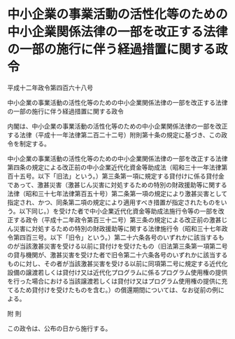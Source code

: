# 中小企業の事業活動の活性化等のための中小企業関係法律の一部を改正する法律の一部の施行に伴う経過措置に関する政令

平成十二年政令第四百六十八号

中小企業の事業活動の活性化等のための中小企業関係法律の一部を改正する法律の一部の施行に伴う経過措置に関する政令

内閣は、中小企業の事業活動の活性化等のための中小企業関係法律の一部を改正する法律（平成十一年法律第二百二十二号）附則第十条の規定に基づき、この政令を制定する。

中小企業の事業活動の活性化等のための中小企業関係法律の一部を改正する法律第四条の規定による改正前の中小企業近代化資金等助成法（昭和三十一年法律第百十五号。以下「旧法」という。）第三条第一項に規定する貸付けに係る貸付金であって、激甚災害（激甚じん災害に対処するための特別の財政援助等に関する法律（昭和三十七年法律第百五十号）第二条第一項の規定により激甚災害として指定され、かつ、同条第二項の規定により適用すべき措置が指定されたものをいう。以下同じ。）を受けた者で中小企業近代化資金等助成法施行令等の一部を改正する政令（平成十二年政令第百三十二号）第三条の規定による改正前の激甚じん災害に対処するための特別の財政援助等に関する法律施行令（昭和三十七年政令第四百三号。以下「旧令」という。）第二十六条各号のいずれかに該当するものが当該激甚災害を受ける以前に貸付けを受けたもの（旧法第三条第一項第二号の貸与機関が、激甚災害を受けた者で旧令第二十六条各号のいずれかに該当するものに対し、その者が当該激甚災害を受ける以前に同項第二号に規定する近代化設備の譲渡若しくは貸付け又は近代化プログラムに係るプログラム使用権の提供を行った場合における当該譲渡若しくは貸付け又はプログラム使用権の提供に充てるため貸付けを受けたものを含む。）の償還期間については、なお従前の例による。

附 則

この政令は、公布の日から施行する。
